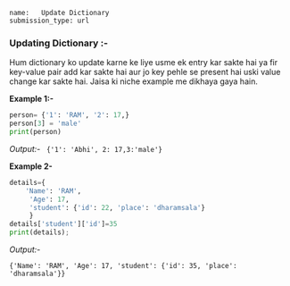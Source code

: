 ```ngMeta
name:   Update Dictionary
submission_type: url
```

### Updating Dictionary :-

Hum dictionary ko update karne ke liye usme ek entry kar sakte hai ya fir key-value pair add kar sakte hai aur jo key pehle se present hai uski value change kar sakte hai. Jaisa ki niche example me dikhaya gaya hain.

**Example 1:-**

```python
person= {'1': 'RAM', '2': 17,}
person[3] = 'male'
print(person)
 ```
*Output:-*
` {'1': 'Abhi', 2: 17,3:'male'}`

**Example 2-**

```python
details={
    'Name': 'RAM',
     'Age': 17, 
     'student': {'id': 22, 'place': 'dharamsala'}
     } 
details['student']['id']=35
print(details); 
 ```
   	 
*Output:-*

`{'Name': 'RAM', 'Age': 17, 'student': {'id': 35, 'place': 'dharamsala'}}`




